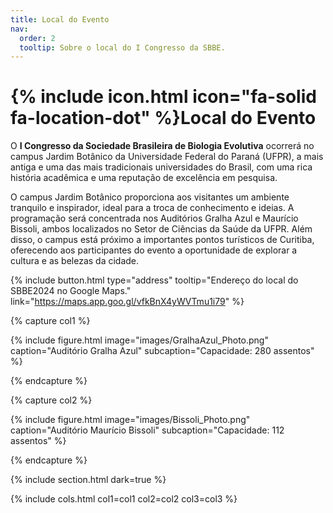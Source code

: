 ```yaml
---
title: Local do Evento
nav:
  order: 2
  tooltip: Sobre o local do I Congresso da SBBE.
---
```


# {% include icon.html icon="fa-solid fa-location-dot" %}Local do Evento

O **I Congresso da Sociedade Brasileira de Biologia Evolutiva** ocorrerá no campus Jardim Botânico da Universidade Federal do Paraná (UFPR), a mais antiga e uma das mais tradicionais universidades do Brasil, com uma rica história acadêmica e uma reputação de excelência em pesquisa.

O campus Jardim Botânico proporciona aos visitantes um ambiente tranquilo e inspirador, ideal para a troca de conhecimento e ideias. A programação será concentrada nos Auditórios Gralha Azul e Maurício Bissoli, ambos localizados no Setor de Ciências da Saúde da UFPR. Além disso, o campus está próximo a importantes pontos turísticos de Curitiba, oferecendo aos participantes do evento a oportunidade de explorar a cultura e as belezas da cidade.   

{%
  include button.html
  type="address"
  tooltip="Endereço do local do SBBE2024 no Google Maps."
  link="https://maps.app.goo.gl/vfkBnX4yWVTmu1i79"
%}

{% capture col1 %}

{%
  include figure.html
  image="images/GralhaAzul_Photo.png"
  caption="Auditório Gralha Azul"
  subcaption="Capacidade: 280 assentos"
%}

{% endcapture %}

{% capture col2 %}

{%
  include figure.html
  image="images/Bissoli_Photo.png"
  caption="Auditório Maurício Bissoli"
  subcaption="Capacidade: 112 assentos"
%}

{% endcapture %}

{% include section.html dark=true %}

{% include cols.html col1=col1 col2=col2 col3=col3 %}
